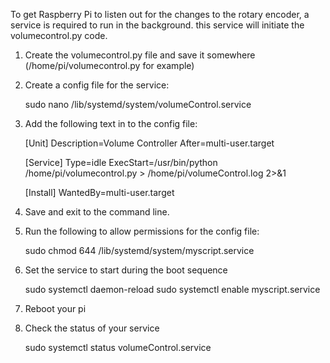 To get Raspberry Pi to listen out for the changes to the rotary encoder, a service is required to run in the background. this service
will initiate the volumecontrol.py code.

1)  Create the volumecontrol.py file and save it somewhere (/home/pi/volumecontrol.py for example)
2)  Create a config file for the service:

      sudo nano /lib/systemd/system/volumeControl.service

3)  Add the following text in to the config file:

      [Unit]
      Description=Volume Controller
      After=multi-user.target

      [Service]
      Type=idle
      ExecStart=/usr/bin/python /home/pi/volumecontrol.py > /home/pi/volumeControl.log 2>&1

      [Install]
      WantedBy=multi-user.target

4) Save and exit to the command line.
5) Run the following to allow permissions for the config file:

      sudo chmod 644 /lib/systemd/system/myscript.service

6)  Set the service to start during the boot sequence

      sudo systemctl daemon-reload
      sudo systemctl enable myscript.service
    
7)  Reboot your pi
8)  Check the status of your service

      sudo systemctl status volumeControl.service
